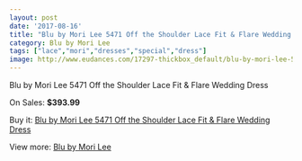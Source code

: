 ```yaml
---
layout: post
date: '2017-08-16'
title: "Blu by Mori Lee 5471 Off the Shoulder Lace Fit & Flare Wedding Dress"
category: Blu by Mori Lee
tags: ["lace","mori","dresses","special","dress"]
image: http://www.eudances.com/17297-thickbox_default/blu-by-mori-lee-5471-off-the-shoulder-lace-fit-flare-wedding-dress.jpg
---
```

Blu by Mori Lee 5471 Off the Shoulder Lace Fit & Flare Wedding Dress

On Sales: **$393.99**
<a href="https://www.eudances.com/en/blu-by-mori-lee/5051-blu-by-mori-lee-5471-off-the-shoulder-lace-fit-flare-wedding-dress.html"><amp-img layout="responsive" width="600" height="600" src="//www.eudances.com/17297-thickbox_default/blu-by-mori-lee-5471-off-the-shoulder-lace-fit-flare-wedding-dress.jpg" alt="Blu by Mori Lee 5471 Off the Shoulder Lace Fit & Flare Wedding Dress 0" /></a>
<a href="https://www.eudances.com/en/blu-by-mori-lee/5051-blu-by-mori-lee-5471-off-the-shoulder-lace-fit-flare-wedding-dress.html"><amp-img layout="responsive" width="600" height="600" src="//www.eudances.com/17301-thickbox_default/blu-by-mori-lee-5471-off-the-shoulder-lace-fit-flare-wedding-dress.jpg" alt="Blu by Mori Lee 5471 Off the Shoulder Lace Fit & Flare Wedding Dress 1" /></a>
<a href="https://www.eudances.com/en/blu-by-mori-lee/5051-blu-by-mori-lee-5471-off-the-shoulder-lace-fit-flare-wedding-dress.html"><amp-img layout="responsive" width="600" height="600" src="//www.eudances.com/17300-thickbox_default/blu-by-mori-lee-5471-off-the-shoulder-lace-fit-flare-wedding-dress.jpg" alt="Blu by Mori Lee 5471 Off the Shoulder Lace Fit & Flare Wedding Dress 2" /></a>
<a href="https://www.eudances.com/en/blu-by-mori-lee/5051-blu-by-mori-lee-5471-off-the-shoulder-lace-fit-flare-wedding-dress.html"><amp-img layout="responsive" width="600" height="600" src="//www.eudances.com/17299-thickbox_default/blu-by-mori-lee-5471-off-the-shoulder-lace-fit-flare-wedding-dress.jpg" alt="Blu by Mori Lee 5471 Off the Shoulder Lace Fit & Flare Wedding Dress 3" /></a>
<a href="https://www.eudances.com/en/blu-by-mori-lee/5051-blu-by-mori-lee-5471-off-the-shoulder-lace-fit-flare-wedding-dress.html"><amp-img layout="responsive" width="600" height="600" src="//www.eudances.com/17298-thickbox_default/blu-by-mori-lee-5471-off-the-shoulder-lace-fit-flare-wedding-dress.jpg" alt="Blu by Mori Lee 5471 Off the Shoulder Lace Fit & Flare Wedding Dress 4" /></a>

Buy it: [Blu by Mori Lee 5471 Off the Shoulder Lace Fit & Flare Wedding Dress](https://www.eudances.com/en/blu-by-mori-lee/5051-blu-by-mori-lee-5471-off-the-shoulder-lace-fit-flare-wedding-dress.html "Blu by Mori Lee 5471 Off the Shoulder Lace Fit & Flare Wedding Dress")

View more: [Blu by Mori Lee](https://www.eudances.com/en/39-blu-by-mori-lee "Blu by Mori Lee")